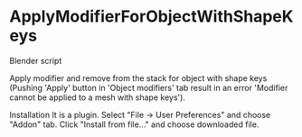 # ApplyModifierForObjectWithShapeKeys
Blender script

Apply modifier and remove from the stack for object with shape keys (Pushing 'Apply' button in 'Object modifiers' tab result in an error 'Modifier cannot be applied to a mesh with shape keys').

Installation
It is a plugin. Select "File -> User Preferences" and choose "Addon" tab. Click "Install from file..." and choose downloaded file.
